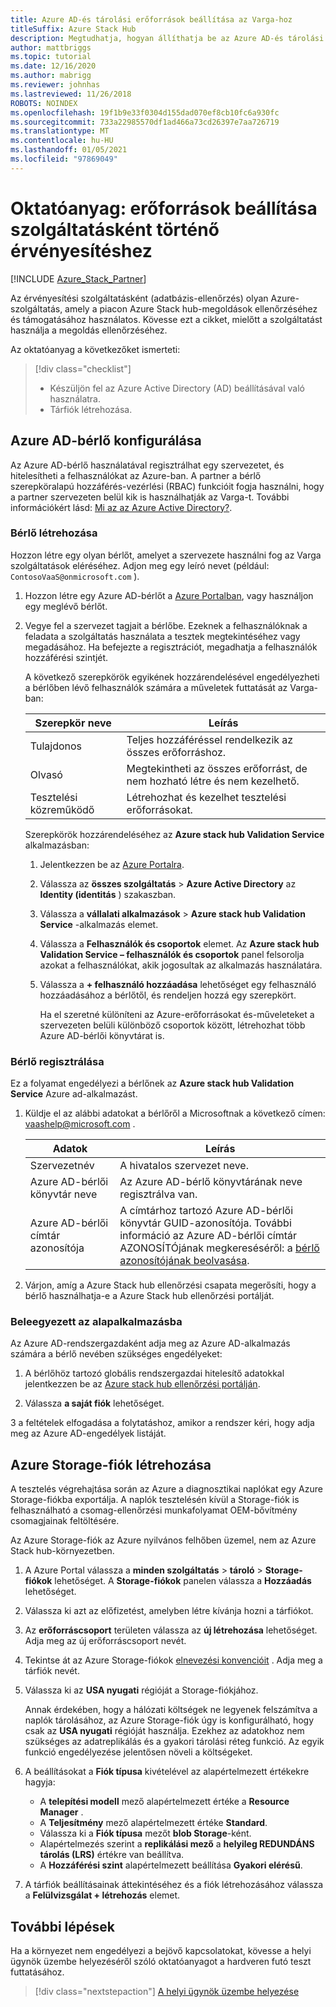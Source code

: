 ```yaml
---
title: Azure AD-és tárolási erőforrások beállítása az Varga-hoz
titleSuffix: Azure Stack Hub
description: Megtudhatja, hogyan állíthatja be az Azure AD-és tárolási erőforrásokat Azure Stack hub-ellenőrzéshez szolgáltatásként.
author: mattbriggs
ms.topic: tutorial
ms.date: 12/16/2020
ms.author: mabrigg
ms.reviewer: johnhas
ms.lastreviewed: 11/26/2018
ROBOTS: NOINDEX
ms.openlocfilehash: 19f1b9e33f0304d155dad070ef8cb10fc6a930fc
ms.sourcegitcommit: 733a22985570df1ad466a73cd26397e7aa726719
ms.translationtype: MT
ms.contentlocale: hu-HU
ms.lasthandoff: 01/05/2021
ms.locfileid: "97869049"
---
```

# <a name="tutorial-set-up-resources-for-validation-as-a-service"></a>Oktatóanyag: erőforrások beállítása szolgáltatásként történő érvényesítéshez

[!INCLUDE [Azure_Stack_Partner](./includes/azure-stack-partner-appliesto.md)]

Az érvényesítési szolgáltatásként (adatbázis-ellenőrzés) olyan Azure-szolgáltatás, amely a piacon Azure Stack hub-megoldások ellenőrzéséhez és támogatásához használatos. Kövesse ezt a cikket, mielőtt a szolgáltatást használja a megoldás ellenőrzéséhez.

Az oktatóanyag a következőket ismerteti:

> [!div class="checklist"]
> * Készüljön fel az Azure Active Directory (AD) beállításával való használatra.
> * Tárfiók létrehozása.

## <a name="configure-an-azure-ad-tenant"></a>Azure AD-bérlő konfigurálása

Az Azure AD-bérlő használatával regisztrálhat egy szervezetet, és hitelesítheti a felhasználókat az Azure-ban. A partner a bérlő szerepköralapú hozzáférés-vezérlési (RBAC) funkcióit fogja használni, hogy a partner szervezeten belül kik is használhatják az Varga-t. További információkért lásd: [Mi az az Azure Active Directory?](/azure/active-directory/fundamentals/active-directory-whatis).

### <a name="create-a-tenant"></a>Bérlő létrehozása

Hozzon létre egy olyan bérlőt, amelyet a szervezete használni fog az Varga szolgáltatások eléréséhez. Adjon meg egy leíró nevet (például: `ContosoVaaS@onmicrosoft.com` ).

1. Hozzon létre egy Azure AD-bérlőt a [Azure Portalban](https://portal.azure.com), vagy használjon egy meglévő bérlőt. <!-- For instructions on creating new Azure AD tenants, see [Get started with Azure AD](/azure/active-directory/get-started-azure-ad). -->

2. Vegye fel a szervezet tagjait a bérlőbe. Ezeknek a felhasználóknak a feladata a szolgáltatás használata a tesztek megtekintéséhez vagy megadásához. Ha befejezte a regisztrációt, megadhatja a felhasználók hozzáférési szintjét.

    A következő szerepkörök egyikének hozzárendelésével engedélyezheti a bérlőben lévő felhasználók számára a műveletek futtatását az Varga-ban:

    | Szerepkör neve | Leírás |
    |---------------------|------------------------------------------|
    | Tulajdonos | Teljes hozzáféréssel rendelkezik az összes erőforráshoz. |
    | Olvasó | Megtekintheti az összes erőforrást, de nem hozható létre és nem kezelhető. |
    | Tesztelési közreműködő | Létrehozhat és kezelhet tesztelési erőforrásokat. |

    Szerepkörök hozzárendeléséhez az **Azure stack hub Validation Service** alkalmazásban:

   1. Jelentkezzen be az [Azure Portalra](https://portal.azure.com).
   2. Válassza az **összes szolgáltatás**  >  **Azure Active Directory** az **Identity (identitás** ) szakaszban.
   3. Válassza a **vállalati alkalmazások**  >  **Azure stack hub Validation Service** -alkalmazás elemet.
   4. Válassza a **Felhasználók és csoportok** elemet. Az **Azure stack hub Validation Service – felhasználók és csoportok** panel felsorolja azokat a felhasználókat, akik jogosultak az alkalmazás használatára.
   5. Válassza a **+ felhasználó hozzáadása** lehetőséget egy felhasználó hozzáadásához a bérlőtől, és rendeljen hozzá egy szerepkört.

      Ha el szeretné különíteni az Azure-erőforrásokat és-műveleteket a szervezeten belüli különböző csoportok között, létrehozhat több Azure AD-bérlői könyvtárat is.

### <a name="register-your-tenant"></a>Bérlő regisztrálása

Ez a folyamat engedélyezi a bérlőnek az **Azure stack hub Validation Service** Azure ad-alkalmazást.

1. Küldje el az alábbi adatokat a bérlőről a Microsoftnak a következő címen: [vaashelp@microsoft.com](mailto:vaashelp@microsoft.com) .

    | Adatok | Leírás |
    |--------------------------------|---------------------------------------------------------------------------------------------|
    | Szervezetnév | A hivatalos szervezet neve. |
    | Azure AD-bérlői könyvtár neve | Az Azure AD-bérlő könyvtárának neve regisztrálva van. |
    | Azure AD-bérlői címtár azonosítója | A címtárhoz tartozó Azure AD-bérlői könyvtár GUID-azonosítója. További információ az Azure AD-bérlői címtár AZONOSÍTÓjának megkereséséről: a [bérlő azonosítójának beolvasása](/azure/azure-resource-manager/resource-group-create-service-principal-portal#get-values-for-signing-in). |

2. Várjon, amíg a Azure Stack hub ellenőrzési csapata megerősíti, hogy a bérlő használhatja-e a Azure Stack hub ellenőrzési portálját.

### <a name="consent-to-the-vaas-app"></a>Beleegyezett az alapalkalmazásba

Az Azure AD-rendszergazdaként adja meg az Azure AD-alkalmazás számára a bérlő nevében szükséges engedélyeket:

1. A bérlőhöz tartozó globális rendszergazdai hitelesítő adatokkal jelentkezzen be az [Azure stack hub ellenőrzési portálján](https://azurestackvalidation.com/).

2. Válassza **a saját fiók** lehetőséget.

3 a feltételek elfogadása a folytatáshoz, amikor a rendszer kéri, hogy adja meg az Azure AD-engedélyek listáját.

## <a name="create-an-azure-storage-account"></a>Azure Storage-fiók létrehozása

A tesztelés végrehajtása során az Azure a diagnosztikai naplókat egy Azure Storage-fiókba exportálja. A naplók tesztelésén kívül a Storage-fiók is felhasználható a csomag-ellenőrzési munkafolyamat OEM-bővítmény csomagjainak feltöltésére.

Az Azure Storage-fiók az Azure nyilvános felhőben üzemel, nem az Azure Stack hub-környezetben.

1. A Azure Portal válassza a **minden szolgáltatás**  >  **tároló**  >  **Storage-fiókok** lehetőséget. A **Storage-fiókok** panelen válassza a **Hozzáadás** lehetőséget.

2. Válassza ki azt az előfizetést, amelyben létre kívánja hozni a tárfiókot.

3. Az **erőforráscsoport** területen válassza az **új létrehozása** lehetőséget. Adja meg az új erőforráscsoport nevét.

4. Tekintse át az Azure Storage-fiókok [elnevezési konvencióit](/azure/cloud-adoption-framework/ready/azure-best-practices/naming-and-tagging#storage) . Adja meg a tárfiók nevét.

5. Válassza ki az **USA nyugati** régióját a Storage-fiókjához.

    Annak érdekében, hogy a hálózati költségek ne legyenek felszámítva a naplók tárolásához, az Azure Storage-fiók úgy is konfigurálható, hogy csak az **USA nyugati** régióját használja. Ezekhez az adatokhoz nem szükséges az adatreplikálás és a gyakori tárolási réteg funkció. Az egyik funkció engedélyezése jelentősen növeli a költségeket.

6. A beállításokat a **Fiók típusa** kivételével az alapértelmezett értékekre hagyja:

    - A **telepítési modell** mező alapértelmezett értéke a **Resource Manager** .
    - A **Teljesítmény** mező alapértelmezett értéke **Standard**.
    - Válassza ki a **Fiók típusa** mezőt **blob Storage**-ként.
    - Alapértelmezés szerint a **replikálási mező** a **helyileg REDUNDÁNS tárolás (LRS)** értékre van beállítva.
    - A **Hozzáférési szint** alapértelmezett beállítása **Gyakori elérésű**.

7. A tárfiók beállításainak áttekintéséhez és a fiók létrehozásához válassza a **Felülvizsgálat + létrehozás** elemet.

## <a name="next-steps"></a>További lépések

Ha a környezet nem engedélyezi a bejövő kapcsolatokat, kövesse a helyi ügynök üzembe helyezéséről szóló oktatóanyagot a hardveren futó teszt futtatásához.

> [!div class="nextstepaction"]
> [A helyi ügynök üzembe helyezése](azure-stack-vaas-local-agent.md)
